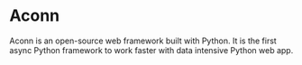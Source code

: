 # Aconn

Aconn is an open-source web framework built with Python. It is the first async Python framework to work faster with data intensive Python web app.
